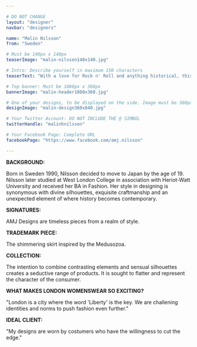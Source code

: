 ```yaml
---

# DO NOT CHANGE
layout: "designer"
navbar: "designers"

name: "Malin Nilsson"
from: "Sweden"

# Must be 140px x 140px
teaserImage: "malin-nilsson140x140.jpg"

# Intro: Describe yourself in maximum 150 characters
teaserText: "With a love for Rock n' Roll and anything historical, this designer creates garments that cut edges. History meets contemporary."

# Top banner: Must be 1080px x 360px
bannerImage: "malin-header1080x360.jpg"

# One of your designs, to be displayed on the side. Image must be 360px x 840px
designImage: "malin-design360x840.jpg"

# Your Twitter Account: DO NOT INCLUDE THE @ SIMBOL
twitterHandle: "malinhnilsson"

# Your Facebook Page: Complete URL
facebookPage: "https://www.facebook.com/amj.nilsson"

---
```


**BACKGROUND:**

Born in Sweden 1990, Nilsson decided to move to Japan by the age of 19. Nilsson later studied at West London College in association with Heriot-Watt University and received her BA in Fashion. Her style in designing is synonymous with divine silhouettes, exquisite craftmanship and an unexpected element of where history becomes contemporary.

**SIGNATURES:**

AMJ Designs are timeless pieces from a realm of style.

**TRADEMARK PIECE:**

The shimmering skirt inspired by the Medusozoa.

**COLLECTION:**

The intention to combine contrasting elements and sensual silhouettes creates a seductive range of products. It is sought to flatter and represent the character of the consumer.

**WHAT MAKES LONDON WOMENSWEAR SO EXCITING?**

"London is a city where the word 'Liberty' is the key. We are challening identities and norms to push fashion even further."

**IDEAL CLIENT:**

"My designs are worn by costumers who have the willingness to cut the edge."


<div data-configid="0/7996223" style="width: 525px; height: 371px;" class="issuuembed"></div><script type="text/javascript" src="//e.issuu.com/embed.js" async="true"></script>